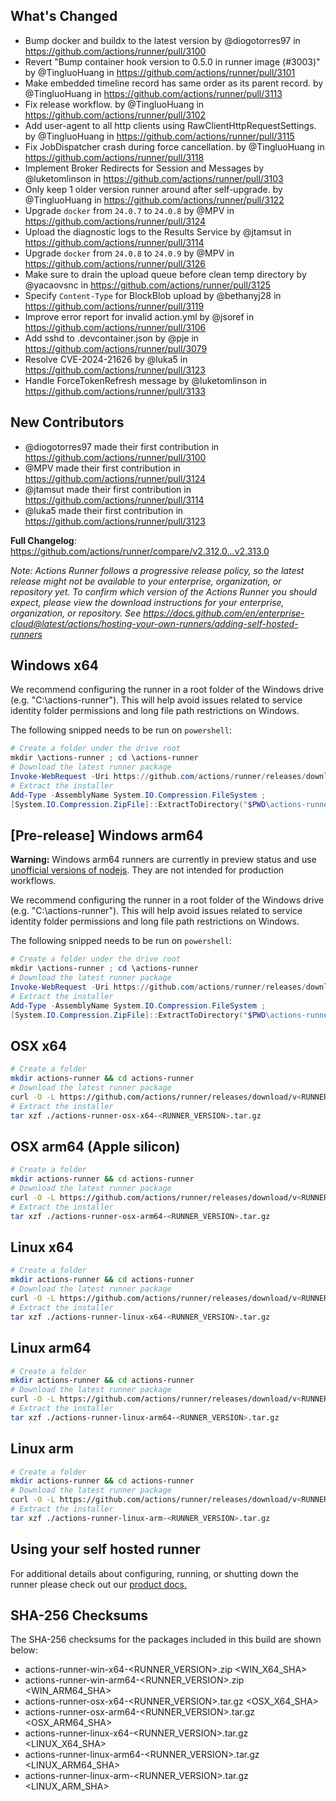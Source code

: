 ## What's Changed
* Bump docker and buildx to the latest version by @diogotorres97 in https://github.com/actions/runner/pull/3100
* Revert "Bump container hook version to 0.5.0 in runner image (#3003)" by @TingluoHuang in https://github.com/actions/runner/pull/3101
* Make embedded timeline record has same order as its parent record. by @TingluoHuang in https://github.com/actions/runner/pull/3113
* Fix release workflow. by @TingluoHuang in https://github.com/actions/runner/pull/3102
* Add user-agent to all http clients using RawClientHttpRequestSettings. by @TingluoHuang in https://github.com/actions/runner/pull/3115
* Fix JobDispatcher crash during force cancellation. by @TingluoHuang in https://github.com/actions/runner/pull/3118
* Implement Broker Redirects for Session and Messages by @luketomlinson in https://github.com/actions/runner/pull/3103
* Only keep 1 older version runner around after self-upgrade. by @TingluoHuang in https://github.com/actions/runner/pull/3122
* Upgrade `docker` from `24.0.7` to `24.0.8` by @MPV in https://github.com/actions/runner/pull/3124
* Upload the diagnostic logs to the Results Service by @jtamsut in https://github.com/actions/runner/pull/3114
* Upgrade `docker` from `24.0.8` to `24.0.9` by @MPV in https://github.com/actions/runner/pull/3126
* Make sure to drain the upload queue before clean temp directory by @yacaovsnc in https://github.com/actions/runner/pull/3125
* Specify `Content-Type` for BlockBlob upload by @bethanyj28 in https://github.com/actions/runner/pull/3119
* Improve error report for invalid action.yml by @jsoref in https://github.com/actions/runner/pull/3106
* Add sshd to .devcontainer.json by @pje in https://github.com/actions/runner/pull/3079
* Resolve CVE-2024-21626 by @luka5 in https://github.com/actions/runner/pull/3123
* Handle ForceTokenRefresh message by @luketomlinson in https://github.com/actions/runner/pull/3133

## New Contributors
* @diogotorres97 made their first contribution in https://github.com/actions/runner/pull/3100
* @MPV made their first contribution in https://github.com/actions/runner/pull/3124
* @jtamsut made their first contribution in https://github.com/actions/runner/pull/3114
* @luka5 made their first contribution in https://github.com/actions/runner/pull/3123

**Full Changelog**: https://github.com/actions/runner/compare/v2.312.0...v2.313.0

_Note: Actions Runner follows a progressive release policy, so the latest release might not be available to your enterprise, organization, or repository yet.
To confirm which version of the Actions Runner you should expect, please view the download instructions for your enterprise, organization, or repository.
See https://docs.github.com/en/enterprise-cloud@latest/actions/hosting-your-own-runners/adding-self-hosted-runners_

## Windows x64
We recommend configuring the runner in a root folder of the Windows drive (e.g. "C:\actions-runner"). This will help avoid issues related to service identity folder permissions and long file path restrictions on Windows.

The following snipped needs to be run on `powershell`:
``` powershell
# Create a folder under the drive root
mkdir \actions-runner ; cd \actions-runner
# Download the latest runner package
Invoke-WebRequest -Uri https://github.com/actions/runner/releases/download/v<RUNNER_VERSION>/actions-runner-win-x64-<RUNNER_VERSION>.zip -OutFile actions-runner-win-x64-<RUNNER_VERSION>.zip
# Extract the installer
Add-Type -AssemblyName System.IO.Compression.FileSystem ;
[System.IO.Compression.ZipFile]::ExtractToDirectory("$PWD\actions-runner-win-x64-<RUNNER_VERSION>.zip", "$PWD")
```

## [Pre-release] Windows arm64
**Warning:** Windows arm64 runners are currently in preview status and use [unofficial versions of nodejs](https://unofficial-builds.nodejs.org/). They are not intended for production workflows.

We recommend configuring the runner in a root folder of the Windows drive (e.g. "C:\actions-runner"). This will help avoid issues related to service identity folder permissions and long file path restrictions on Windows.

The following snipped needs to be run on `powershell`:
``` powershell
# Create a folder under the drive root
mkdir \actions-runner ; cd \actions-runner
# Download the latest runner package
Invoke-WebRequest -Uri https://github.com/actions/runner/releases/download/v<RUNNER_VERSION>/actions-runner-win-arm64-<RUNNER_VERSION>.zip -OutFile actions-runner-win-arm64-<RUNNER_VERSION>.zip
# Extract the installer
Add-Type -AssemblyName System.IO.Compression.FileSystem ;
[System.IO.Compression.ZipFile]::ExtractToDirectory("$PWD\actions-runner-win-arm64-<RUNNER_VERSION>.zip", "$PWD")
```

## OSX x64

``` bash
# Create a folder
mkdir actions-runner && cd actions-runner
# Download the latest runner package
curl -O -L https://github.com/actions/runner/releases/download/v<RUNNER_VERSION>/actions-runner-osx-x64-<RUNNER_VERSION>.tar.gz
# Extract the installer
tar xzf ./actions-runner-osx-x64-<RUNNER_VERSION>.tar.gz
```

## OSX arm64 (Apple silicon)

``` bash
# Create a folder
mkdir actions-runner && cd actions-runner
# Download the latest runner package
curl -O -L https://github.com/actions/runner/releases/download/v<RUNNER_VERSION>/actions-runner-osx-arm64-<RUNNER_VERSION>.tar.gz
# Extract the installer
tar xzf ./actions-runner-osx-arm64-<RUNNER_VERSION>.tar.gz
```

## Linux x64

``` bash
# Create a folder
mkdir actions-runner && cd actions-runner
# Download the latest runner package
curl -O -L https://github.com/actions/runner/releases/download/v<RUNNER_VERSION>/actions-runner-linux-x64-<RUNNER_VERSION>.tar.gz
# Extract the installer
tar xzf ./actions-runner-linux-x64-<RUNNER_VERSION>.tar.gz
```

## Linux arm64

``` bash
# Create a folder
mkdir actions-runner && cd actions-runner
# Download the latest runner package
curl -O -L https://github.com/actions/runner/releases/download/v<RUNNER_VERSION>/actions-runner-linux-arm64-<RUNNER_VERSION>.tar.gz
# Extract the installer
tar xzf ./actions-runner-linux-arm64-<RUNNER_VERSION>.tar.gz
```

## Linux arm

``` bash
# Create a folder
mkdir actions-runner && cd actions-runner
# Download the latest runner package
curl -O -L https://github.com/actions/runner/releases/download/v<RUNNER_VERSION>/actions-runner-linux-arm-<RUNNER_VERSION>.tar.gz
# Extract the installer
tar xzf ./actions-runner-linux-arm-<RUNNER_VERSION>.tar.gz
```

## Using your self hosted runner
For additional details about configuring, running, or shutting down the runner please check out our [product docs.](https://help.github.com/en/actions/automating-your-workflow-with-github-actions/adding-self-hosted-runners)

## SHA-256 Checksums

The SHA-256 checksums for the packages included in this build are shown below:

- actions-runner-win-x64-<RUNNER_VERSION>.zip <!-- BEGIN SHA win-x64 --><WIN_X64_SHA><!-- END SHA win-x64 -->
- actions-runner-win-arm64-<RUNNER_VERSION>.zip <!-- BEGIN SHA win-arm64 --><WIN_ARM64_SHA><!-- END SHA win-arm64 -->
- actions-runner-osx-x64-<RUNNER_VERSION>.tar.gz <!-- BEGIN SHA osx-x64 --><OSX_X64_SHA><!-- END SHA osx-x64 -->
- actions-runner-osx-arm64-<RUNNER_VERSION>.tar.gz <!-- BEGIN SHA osx-arm64 --><OSX_ARM64_SHA><!-- END SHA osx-arm64 -->
- actions-runner-linux-x64-<RUNNER_VERSION>.tar.gz <!-- BEGIN SHA linux-x64 --><LINUX_X64_SHA><!-- END SHA linux-x64 -->
- actions-runner-linux-arm64-<RUNNER_VERSION>.tar.gz <!-- BEGIN SHA linux-arm64 --><LINUX_ARM64_SHA><!-- END SHA linux-arm64 -->
- actions-runner-linux-arm-<RUNNER_VERSION>.tar.gz <!-- BEGIN SHA linux-arm --><LINUX_ARM_SHA><!-- END SHA linux-arm -->
